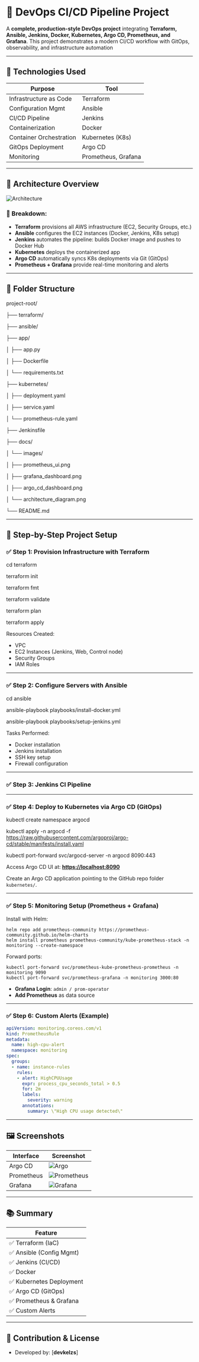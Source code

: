 # 🚀 DevOps CI/CD Pipeline Project

A **complete, production-style DevOps project** integrating **Terraform, Ansible, Jenkins, Docker, Kubernetes, Argo CD, Prometheus, and Grafana**. This project demonstrates a modern CI/CD workflow with GitOps, observability, and infrastructure automation

---

## 📌 Technologies Used

| Purpose                | Tool                       |
|------------------------|----------------------------|
| Infrastructure as Code | Terraform                  |
| Configuration Mgmt     | Ansible                    |
| CI/CD Pipeline         | Jenkins                    |
| Containerization       | Docker                     |
| Container Orchestration| Kubernetes (K8s)           |
| GitOps Deployment      | Argo CD                    |
| Monitoring             | Prometheus, Grafana        |

---

## 🧠 Architecture Overview

![Architecture](images/1717415278670.jpg)

### 🔹 Breakdown:
- **Terraform** provisions all AWS infrastructure (EC2, Security Groups, etc.)
- **Ansible** configures the EC2 instances (Docker, Jenkins, K8s setup)
- **Jenkins** automates the pipeline: builds Docker image and pushes to Docker Hub
- **Kubernetes** deploys the containerized app
- **Argo CD** automatically syncs K8s deployments via Git (GitOps)
- **Prometheus + Grafana** provide real-time monitoring and alerts

---

## 📁 Folder Structure


project-root/

├── terraform/

├── ansible/

├── app/

│   ├── app.py

│   ├── Dockerfile

│   └── requirements.txt

├── kubernetes/

│   ├── deployment.yaml

│   ├── service.yaml

│   └── prometheus-rule.yaml

├── Jenkinsfile

├── docs/

│   └── images/

│       ├── prometheus\_ui.png

│       ├── grafana\_dashboard.png

│       ├── argo\_cd\_dashboard.png

│       └── architecture\_diagram.png

└── README.md



---

## 🔨 Step-by-Step Project Setup

### ✅ Step 1: Provision Infrastructure with Terraform


cd terraform

terraform init

terraform fmt

terraform validate

terraform plan

terraform apply


Resources Created:

* VPC
* EC2 Instances (Jenkins, Web, Control node)
* Security Groups
* IAM Roles

---

### ✅ Step 2: Configure Servers with Ansible


cd ansible

ansible-playbook playbooks/install-docker.yml

ansible-playbook playbooks/setup-jenkins.yml


Tasks Performed:

* Docker installation
* Jenkins installation
* SSH key setup
* Firewall configuration

---

### ✅ Step 3: Jenkins CI Pipeline

---

### ✅ Step 4: Deploy to Kubernetes via Argo CD (GitOps)


kubectl create namespace argocd

kubectl apply -n argocd -f https://raw.githubusercontent.com/argoproj/argo-cd/stable/manifests/install.yaml

kubectl port-forward svc/argocd-server -n argocd 8090:443



Access Argo CD UI at:
**[https://localhost:8090](https://localhost:8090)**

Create an Argo CD application pointing to the GitHub repo folder `kubernetes/`.



---

### ✅ Step 5: Monitoring Setup (Prometheus + Grafana)

Install with Helm:

```
helm repo add prometheus-community https://prometheus-community.github.io/helm-charts
helm install prometheus prometheus-community/kube-prometheus-stack -n monitoring --create-namespace
```

Forward ports:

```
kubectl port-forward svc/prometheus-kube-prometheus-prometheus -n monitoring 9090
kubectl port-forward svc/prometheus-grafana -n monitoring 3000:80
```

* **Grafana Login**: `admin / prom-operator`
* **Add Prometheus** as data source

---

### ✅ Step 6: Custom Alerts (Example)

```yaml
apiVersion: monitoring.coreos.com/v1
kind: PrometheusRule
metadata:
  name: high-cpu-alert
  namespace: monitoring
spec:
  groups:
  - name: instance-rules
    rules:
    - alert: HighCPUUsage
      expr: process_cpu_seconds_total > 0.5
      for: 2m
      labels:
        severity: warning
      annotations:
        summary: \"High CPU usage detected\"
```

---

## 🖼️ Screenshots

| Interface  | Screenshot                                    |
| ---------- | --------------------------------------------- |
| Argo CD    | ![Argo](images/Screenshot%20(146).png)    |
| Prometheus | ![Prometheus](images/Screenshot%20(150).png)  |
| Grafana    | ![Grafana](images/Screenshot%20(149).png) |


---

## 📚 Summary

| Feature                 |
| ----------------------- |  
| ✅ Terraform (IaC)       
| ✅ Ansible (Config Mgmt) 
| ✅ Jenkins (CI/CD)        
| ✅ Docker                 
| ✅ Kubernetes Deployment |  
| ✅ Argo CD (GitOps)      |  
| ✅ Prometheus & Grafana  |  
| ✅ Custom Alerts         |  

---

## 💬 Contribution & License

* Developed by: \[**devkelzs**]

